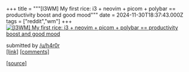 +++
title = """[I3WM] My first rice: i3 + neovim + picom + polybar == productivity boost and good mood"""
date = 2024-11-30T18:37:43.000Z
tags = ["reddit","wm"]
+++
[![[I3WM] My first rice: i3 + neovim + picom + polybar == productivity boost and good mood](https://external-preview.redd.it/bHY2YTFncHQxMzRlMVG7yFemewTUj5aIcRFQLPHTMx0b8rVnV-9a4rnPADhq.png?width=640&crop=smart&auto=webp&s=2b1c97ee1fc4015528e324b0e575d3fd9def43f9 "[I3WM] My first rice: i3 + neovim + picom + polybar == productivity boost and good mood")](https://www.reddit.com/r/unixporn/comments/1h3j4ak/i3wm_my_first_rice_i3_neovim_picom_polybar/)

submitted by [/u/h4r0r](https://www.reddit.com/user/h4r0r)  
[\[link\]](https://v.redd.it/4twzwdpt134e1) [\[comments\]](https://www.reddit.com/r/unixporn/comments/1h3j4ak/i3wm_my_first_rice_i3_neovim_picom_polybar/)

[[source]](https://www.reddit.com/r/unixporn/comments/1h3j4ak/i3wm_my_first_rice_i3_neovim_picom_polybar/)
